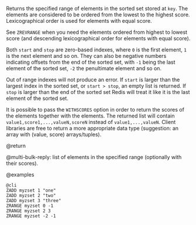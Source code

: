 Returns the specified range of elements in the sorted set stored at `key`. The
elements are considered to be ordered from the lowest to the highest score.
Lexicographical order is used for elements with equal score.

See `ZREVRANGE` when you need the elements ordered from highest to lowest score
(and descending lexicographical order for elements with equal score).

Both `start` and `stop` are zero-based indexes, where `0` is the first element,
`1` is the next element and so on. They can also be negative numbers indicating
offsets from the end of the sorted set, with `-1` being the last element of the
sorted set, `-2` the penultimate element and so on.

Out of range indexes will not produce an error. If `start` is larger than the
largest index in the sorted set, or `start > stop`, an empty list is returned.
If `stop` is larger than the end of the sorted set Redis will treat it like it
is the last element of the sorted set.

It is possible to pass the `WITHSCORES` option in order to return the scores of
the elements together with the elements. The returned list will contain
`value1,score1,...,valueN,scoreN` instead of `value1,...,valueN`.  Client
libraries are free to return a more appropriate data type (suggestion: an array
with (value, score) arrays/tuples).

@return

@multi-bulk-reply: list of elements in the specified range (optionally with
their scores).

@examples

    @cli
    ZADD myzset 1 "one"
    ZADD myzset 2 "two"
    ZADD myzset 3 "three"
    ZRANGE myzset 0 -1
    ZRANGE myzset 2 3
    ZRANGE myzset -2 -1

